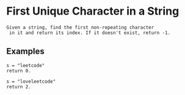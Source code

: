 # First Unique Character in a String


```
Given a string, find the first non-repeating character
 in it and return its index. If it doesn't exist, return -1.
```

## Examples
```
s = "leetcode"
return 0.

s = "loveleetcode"
return 2.
```